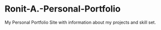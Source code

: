 # Ronit-A.-Personal-Portfolio

My Personal Portfolio Site with information about my projects and skill set. 
